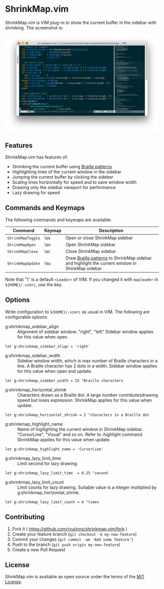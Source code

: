 # ShrinkMap.vim

ShrinkMap.vim is VIM plug-in to show the current buffer in the sidebar with shrinking.
The screenshot is:

![Screenshot](https://raw.githubusercontent.com/ryujinno/shrinkmap.vim/master/image/shrinkmap.png)


## Features

ShrinkMap.vim has features of:

* Shrinking the current buffer using [Braille patterns](https://en.wikipedia.org/wiki/Braille_Patterns)
* Highlighting lines of the current window in the sidebar
* Jumping the current buffer by clicking the sidebar
* Scaling lines horizontally for speed and to save window width
* Drawing only the sidebar viewport for performance
* Lazy drawing for speed


## Commands and Keymaps

The following commands and keymaps are available:

| Command           | Keymap | Description                     |
|-------------------|--------|---------------------------------|
| `ShrinkMapToggle` | \\ss   | Open or close ShrinkMap sidebar |
| `ShrinkMapOpen`   | \\so   | Open ShrinkMap sidebar          |
| `ShrinkMapClose`  | \\sc   | Close ShrinkMap sidebar         |
| `ShrinkMapUpdate` | \\su   | Draw [Braille patterns](https://en.wikipedia.org/wiki/Braille_Patterns) to ShrinkMap sidebar and highlight the current window in ShinkMap sidebar |

Note that "\\" is a default `<Leader>` of VIM.
If you changed it with `mapleader` in `${HOME}/.vimrc`, use the key.


## Options

Write configuration to `${HOME}/.vimrc` as usual in VIM.
The following are configurable options:

<dl>
  <dt>g:shrinkmap_sidebar_align</dt>
  <dd>
      Alignment of sidebar window: "right", "left"
      Sidebar window applies for this value when open.
  </dd>
</dl>

```VimL
let g:shrinkmap_sidebar_align = 'right'
```


<dl>
  <dt>g:shrinkmap_sidebar_width</dt>
  <dd>
      Sidebar window width, which is max number of Braille characters in a line.
      A Braille character has 2 dots in a width.
      Sidebar window applies for this value when open and update.
  </dd>
</dl>

```VimL
let g:shrinkmap_sidebar_width = 25 "Braille characters
```


<dl>
  <dt>g:shrinkmap_horizontal_shrink</dt>
  <dd>
      Characters drawn as a Braille dot.
      A large number contributesdrawing speed but loses expression.
      ShrinkMap applies for this value when update.
  </dd>
</dl>

```VimL
let g:shrinkmap_horizontal_shrink = 2 "characters in a Braille dot
```


<dl>
  <dt>g:shrinkmap_highlight_name</dt>
  <dd>Name of higilighting the current window in ShrinkMap sidebar.
      "CursorLine", "Visual" and so on. Refer to :highlight command.
      ShrinkMap applies for this value when update.
  </dd>
</dl>

```VimL
let g:shrinkmap_highlight_name = 'CursorLine'
```


<dl>
  <dt>g:shrinkmap_lazy_limit_time</dt>
  <dd>
      Limit second for lazy drawing.
  </dd>
</dl>

```VimL
let g:shrinkmap_lazy_limit_time  = 0.25 "second
```


<dl>
  <dt>g:shrinkmap_lazy_limit_count</dt>
  <dd>
      Limit counts for lazy drawing.
      Suitable value is a integer multiplied by g:shrinkmap_horizontal_shrink.
  </dd>
</dl>

```VimL
let g:shrinkmap_lazy_limit_count = 8 "times
```


## Contributing

1. Fork it ( https://github.com/ryujinno/shrinkmap.vim/fork )
2. Create your feature branch (`git checkout -b my-new-feature`)
3. Commit your changes (`git commit -am 'Add some feature'`)
4. Push to the branch (`git push origin my-new-feature`)
5. Create a new Pull Request


## License

ShinkMap.vim is available as open source under the terms of the [MIT License](http://opensource.org/licenses/MIT).

